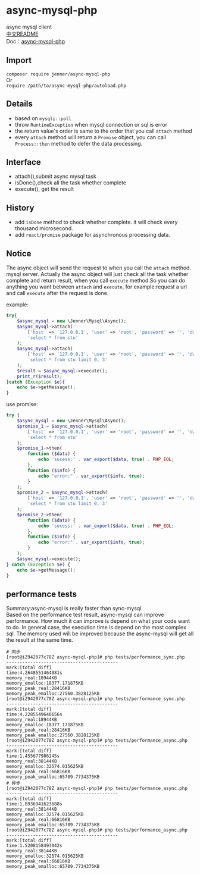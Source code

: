 async-mysql-php
================
async mysql client  
[中文README](https://github.com/huyanping/async-mysql-php/blob/master/README.ZH.MD)  
Doc：[async-mysql-php](http://www.huyanping.cn/php%E5%BC%82%E6%AD%A5%E5%B9%B6%E5%8F%91%E8%AE%BF%E9%97%AEmysql%E7%AE%80%E5%8D%95%E5%AE%9E%E7%8E%B0/)
 
Import
---------------
`composer require jenner/async-mysql-php`  
Or  
`require /path/to/async-mysql-php/autoload.php`  

Details
-------------
+ based on `mysqli::poll`   
+ throw `RuntimeException` when mysql connection or sql is error      
+ the return value's order is same to the order that you call `attach` method
+ every `attach` method will return a `Promise` object, you can call 
`Process::then` method to defer the data processing.

Interface
----------------
+ attach(),submit async mysql task
+ isDone(),check all the task whether complete
+ execute(), get the result 

History
-------------------
+ add `isDone` method to check whether complete. it will check every thousand microsecond.
+ add `react/promise` package for asynchronous processing data.

Notice
-----------------
The async object will send the request to when you call the `attach` method. 
mysql server. Actually the async object will just check all the task whether 
complete and return result, when you call `execute` method.So you can do anything 
you want between `attach` and `execute`, for example:request a url and call `execute` 
after the request is done.

example: 
```php
try{
    $async_mysql = new \Jenner\Mysql\Async();
    $async_mysql->attach(
        ['host' => '127.0.0.1', 'user' => 'root', 'password' => '', 'database' => 'test', 'port'=>3306],
        'select * from stu'
    );
    $async_mysql->attach(
        ['host' => '127.0.0.1', 'user' => 'root', 'password' => '', 'database' => 'test', 'port'=>3306],
        'select * from stu limit 0, 3'
    );
    $result = $async_mysql->execute();
    print_r($result);
}catch (Exception $e){
    echo $e->getMessage();
}
```

use promise:
```php
try {
    $async_mysql = new \Jenner\Mysql\Async();
    $promise_1 = $async_mysql->attach(
        ['host' => '127.0.0.1', 'user' => 'root', 'password' => '', 'database' => 'test'],
        'select * from stu'
    );
    $promise_1->then(
        function ($data) {
            echo 'sucess:' . var_export($data, true) . PHP_EOL;
        },
        function ($info) {
            echo "error:" . var_export($info, true);
        }
    );
    $promise_2 = $async_mysql->attach(
        ['host' => '127.0.0.1', 'user' => 'root', 'password' => '', 'database' => 'test'],
        'select * from stu limit 0, 3'
    );
    $promise_2->then(
        function ($data) {
            echo 'sucess:' . var_export($data, true) . PHP_EOL;
        },
        function ($info) {
            echo "error:" . var_export($info, true);
        }
    );
    $async_mysql->execute();
} catch (Exception $e) {
    echo $e->getMessage();
}
```


performance tests
-------------------------
Summary:async-mysql is really faster than sync-mysql.  
Based on the performance test result, async-mysql can improve performance.
How much it can improve is depend on what your code want to do.
In general case, the execution time is depend on the most complex sql.
The memory used will be improved because the async-mysql will get all the result 
at the same time.
```shell
# 同步
[root@iZ942077c78Z async-mysql-php]# php tests/performance_sync.php 
------------------------------------------
mark:[total diff]
time:4.2648551464081s
memory_real:18944KB
memory_emalloc:18377.171875KB
memory_peak_real:28416KB
memory_peak_emalloc:27560.3828125KB
[root@iZ942077c78Z async-mysql-php]# php tests/performance_sync.php 
------------------------------------------
mark:[total diff]
time:4.2285549640656s
memory_real:18944KB
memory_emalloc:18377.171875KB
memory_peak_real:28416KB
memory_peak_emalloc:27560.3828125KB
[root@iZ942077c78Z async-mysql-php]# php tests/performance_async.php  
------------------------------------------
mark:[total diff]
time:1.455677986145s
memory_real:38144KB
memory_emalloc:32574.015625KB
memory_peak_real:66816KB
memory_peak_emalloc:65709.7734375KB
# 异步
[root@iZ942077c78Z async-mysql-php]# php tests/performance_async.php 
------------------------------------------
mark:[total diff]
time:1.8936941623688s
memory_real:38144KB
memory_emalloc:32574.015625KB
memory_peak_real:66816KB
memory_peak_emalloc:65709.7734375KB
[root@iZ942077c78Z async-mysql-php]# php tests/performance_async.php 
------------------------------------------
mark:[total diff]
time:1.5208158493042s
memory_real:38144KB
memory_emalloc:32574.015625KB
memory_peak_real:66816KB
memory_peak_emalloc:65709.7734375KB
```
